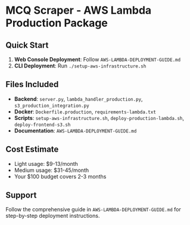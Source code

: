 # MCQ Scraper - AWS Lambda Production Package

## Quick Start

1. **Web Console Deployment**: Follow `AWS-LAMBDA-DEPLOYMENT-GUIDE.md`
2. **CLI Deployment**: Run `./setup-aws-infrastructure.sh`

## Files Included

- **Backend**: `server.py`, `lambda_handler_production.py`, `s3_production_integration.py`
- **Docker**: `Dockerfile.production`, `requirements-lambda.txt`
- **Scripts**: `setup-aws-infrastructure.sh`, `deploy-production-lambda.sh`, `deploy-frontend-s3.sh`
- **Documentation**: `AWS-LAMBDA-DEPLOYMENT-GUIDE.md`

## Cost Estimate

- Light usage: $9-13/month
- Medium usage: $31-45/month
- Your $100 budget covers 2-3 months

## Support

Follow the comprehensive guide in `AWS-LAMBDA-DEPLOYMENT-GUIDE.md` for step-by-step deployment instructions.
